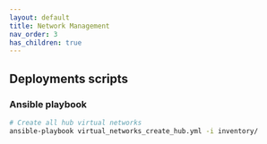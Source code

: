 ```yaml
---
layout: default
title: Network Management
nav_order: 3
has_children: true
---
```



## Deployments scripts

### Ansible playbook

``` bash
# Create all hub virtual networks
ansible-playbook virtual_networks_create_hub.yml -i inventory/

```
